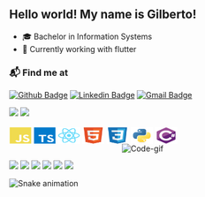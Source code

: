 ## Hello world! My name is Gilberto!

- 🎓 Bachelor in Information Systems
- 📱 Currently working with flutter

### 📬 Find me at
[![Github Badge](http://img.shields.io/badge/-Github-black?style=flat-square&logo=github&link=https://github.com/gilbertohnrq/)](https://github.com/gilbertohnrq/) 
[![Linkedin Badge](https://img.shields.io/badge/-LinkedIn-blue?style=flat-square&logo=Linkedin&logoColor=white&link=https://www.linkedin.com/in/gilberto-henrique-soares-da-silva-757055193/)](https://www.linkedin.com/in/gilberto-henrique-soares-da-silva-757055193/)
[![Gmail Badge](https://img.shields.io/badge/-Gmail-d14836?style=flat-square&logo=Gmail&logoColor=white&link=mailto:defcon.gilbertohnrq@gmail.com)](mailto:defcon.gilbertohnrq@gmail.com)

<div>
  <img height="180em" src="https://github-readme-stats.vercel.app/api?username=gilbertohnrq&show_icons=true&theme=dark&include_all_commits=true&count_private=true"/>
  <img height="180em" src="https://github-readme-stats.vercel.app/api/top-langs/?username=gilbertohnrq&layout=compact&langs_count=16&theme=dark"/>
</div>
  
<div style="display: inline_block"><br>
  <img align="center" alt="Rafa-Js" height="30" width="40" src="https://raw.githubusercontent.com/devicons/devicon/master/icons/javascript/javascript-plain.svg">
  <img align="center" alt="Rafa-Ts" height="30" width="40" src="https://raw.githubusercontent.com/devicons/devicon/master/icons/typescript/typescript-plain.svg">
  <img align="center" alt="Rafa-React" height="30" width="40" src="https://raw.githubusercontent.com/devicons/devicon/master/icons/react/react-original.svg">
  <img align="center" alt="Rafa-HTML" height="30" width="40" src="https://raw.githubusercontent.com/devicons/devicon/master/icons/html5/html5-original.svg">
  <img align="center" alt="Rafa-CSS" height="30" width="40" src="https://raw.githubusercontent.com/devicons/devicon/master/icons/css3/css3-original.svg">
  <img align="center" alt="Rafa-Python" height="30" width="40" src="https://raw.githubusercontent.com/devicons/devicon/master/icons/python/python-original.svg">
  <img align="center" alt="Rafa-Csharp" height="30" width="40" src="https://raw.githubusercontent.com/devicons/devicon/master/icons/csharp/csharp-original.svg">
  <img align="right" alt="Code-gif" height="250" width="300" src="https://media3.giphy.com/media/iIqmM5tTjmpOB9mpbn/giphy.gif?cid=ecf05e47v4wjpqxd8touco3sy3lbwoffotug7usbuhj950ui&rid=giphy.gif&ct=g">
</div>
  
##
  
<div>
  <a href="https://www.youtube.com/channel/UCEOv9s8DWFIOr2VmsYT6-_Q" target="_blank"><img src="https://img.shields.io/badge/YouTube-FF0000?style=for-the-badge&logo=youtube&logoColor=white" target="_blank"></a>
  <a href="https://instagram.com/gilbertohnrq" target="_blank"><img src="https://img.shields.io/badge/-Instagram-%23E4405F?style=for-the-badge&logo=instagram&logoColor=white" target="_blank"></a>
 	<a href="https://www.twitch.tv/hyoshix" target="_blank"><img src="https://img.shields.io/badge/Twitch-9146FF?style=for-the-badge&logo=twitch&logoColor=white" target="_blank"></a>
 <a href="" target="_blank"><img src="https://img.shields.io/badge/Discord-7289DA?style=for-the-badge&logo=discord&logoColor=white" target="_blank"></a> 
  <a href = "mailto:gilbertohnrq@gmail.com"><img src="https://img.shields.io/badge/Gmail-D14836?style=for-the-badge&logo=gmail&logoColor=white" target="_blank"></a>
  <a href="https://www.linkedin.com/in/gilberto-henrique-soares-da-silva-757055193/" target="_blank"><img src="https://img.shields.io/badge/-LinkedIn-%230077B5?style=for-the-badge&logo=linkedin&logoColor=white" target="_blank"></a>   
</div>

![Snake animation](https://github.com/gilbertohnrq/gilbertohnrq/blob/output/github-contribution-grid-snake.svg)
